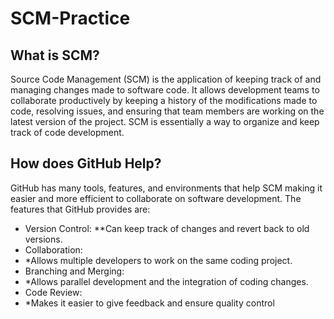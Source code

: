 # SCM-Practice
## What is SCM?
Source Code Management (SCM) is the application of keeping track of and managing changes made to software code. It allows development teams to collaborate productively by keeping a history of the modifications made to code, resolving issues, and ensuring that team members are working on the latest version of the project. SCM is essentially a way to organize and keep track of code development. 

## How does GitHub Help?
GitHub has many tools, features, and environments that help SCM making it easier and more efficient to collaborate on software development. The features that GitHub provides are: 
* Version Control:
**Can keep track of changes and revert back to old versions.
* Collaboration:
* *Allows multiple developers to work on the same coding project.
* Branching and Merging:
* *Allows parallel development and the integration of coding changes.
* Code Review:
* *Makes it easier to give feedback and ensure quality control
  
